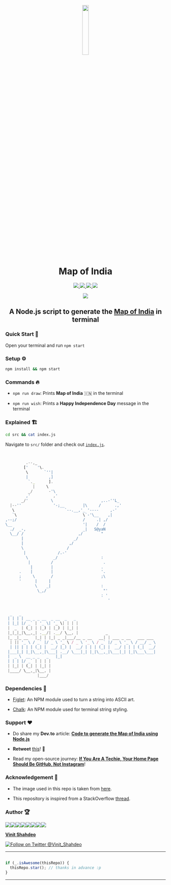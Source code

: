 <p align="center">
  <a href="https://vinitshahdeo.github.io/Map-of-India/">
    <img src="./assets/map-of-india.png" width="20%" height="20%" />
  </a>
</p>
<h1 align="center">Map of India</h1>
<p align="center">
  <a href="https://github.com/vinitshahdeo/Map-of-India/stargazers">
    <img src="https://img.shields.io/github/stars/vinitshahdeo/Map-of-India?label=Leave%20a%20star%20on%20GitHub&logo=github&style=flat&color=critical"/>     
  </a>
  <a href="https://github.com/vinitshahdeo/Map-of-India">
    <img src="https://img.shields.io/badge/Happy%20Independence-Day-blue" />
  </a>
  <a href="https://github.com/vinitshahdeo/Map-of-India/blob/master/LICENSE">
    <img src="https://img.shields.io/github/license/vinitshahdeo/Map-of-India?color=green&logo=github">
  </a>
  <a href="https://github.com/vinitshahdeo">
    <img src="https://img.shields.io/github/followers/vinitshahdeo.svg?label=Follow%20@vinitshahdeo&style=flat&color=yellow&logo=github" />
  </a>
</p>
<p align="center"><img src="./assets/cropped-xxs.png" /></p>
<h2 align="center"> A Node.js script to generate the <a href="https://vinitshahdeo.github.io/Map-of-India/">Map of India</a> in terminal </h2>


### Quick Start :rocket: 

Open your terminal
and run `npm start`

### Setup :gear:

```bash
npm install && npm start
```

### Commands :fire: 

- `npm run draw`: Prints **Map of India** :india: in the terminal

- `npm run wish`: Prints a **Happy Independence Day** message in the terminal

### Explained :building_construction:

```bash
cd src && cat index.js
```

Navigate to `src/` folder and check out [`index.js`](https://github.com/vinitshahdeo/Map-of-India/blob/master/src/index.js).

```javascript


         .--,_
        ['    '\.
         \       `''|
         |         ,]
          `._      ].
            |     \
          _/       -'\
         ,'          ,'
       _/'          \                     ,..-''L_
  |--''              '-;__        |\     /      .,'
   \                      `--.__,'_ '----     ,-'
   `\                             \`-'\__    ,|
,--;/                             /     .| ,/
\__                               '|    /  / 
  ./  _-,                         _|   S@yaN
  \__/ /                        ,/        "
       |                      _/
       |                    ,/
       \                   /
        |              /.-'
         \           _/                   :
          |         /                      .
           |        |                     .
      .    |        |                     '.
      ;     \       /                     ;\
      '      |     |                
             \    _|                      : 
              \_,/                         "'
                                          : '
                                             '


  _   _                                                           
 | | | | __ _ _ __  _ __  _   _                                   
 | |_| |/ _` | '_ \| '_ \| | | |                                  
 |  _  | (_| | |_) | |_) | |_| |                                  
 |_|_|_|\__,_| .__/| .__/ \__, |            _                     
 |_ _|_ __   |_| | |_| _ _|___/__ _ __   __| | ___ _ __   ___ ___ 
  | || '_ \ / _` |/ _ \ '_ \ / _ \ '_ \ / _` |/ _ \ '_ \ / __/ _ \
  | || | | | (_| |  __/ |_) |  __/ | | | (_| |  __/ | | | (_|  __/
 |___|_| |_|\__,_|\___| .__/ \___|_| |_|\__,_|\___|_| |_|\___\___|
 |  _ \  __ _ _   _   |_|                                         
 | | | |/ _` | | | |                                              
 | |_| | (_| | |_| |                                              
 |____/ \__,_|\__, |                                              
              |___/                                               
```

### Dependencies :tada: 

- [Figlet](https://www.npmjs.com/package/figlet): An NPM module used to turn a string into ASCII art.

- [Chalk](https://www.npmjs.com/package/chalk): An NPM module used for terminal string styling.

### Support :heart:

- Do share my **Dev.to** article: **[Code to generate the Map of India using Node.js](https://dev.to/vinitshahdeo/code-to-generate-the-map-of-india-using-node-js-3i06)**

- **Retweet** [this](https://twitter.com/Vinit_Shahdeo/status/1294487868455284736)! :repeat:

- Read my open-source journey: **[If You Are A Techie, Your Home Page Should Be GitHub, Not Instagram](https://www.opensourceforu.com/2020/07/if-you-are-a-techie-your-home-page-should-be-github-not-instagram/)**!

### Acknowledgement :hugs:

- The image used in this repo is taken from [here](https://www.pngmart.com/files/7/India-Map-Transparent-PNG.png).

- This repository is inspired from a StackOverflow [thread](https://stackoverflow.com/questions/3533348/how-does-this-code-generate-the-map-of-india).

### Author :trophy:

[![](https://sourcerer.io/fame/vinitshahdeo/vinitshahdeo/Map-of-India/images/0)](https://www.opensourceforu.com/2020/07/if-you-are-a-techie-your-home-page-should-be-github-not-instagram/)[![](https://sourcerer.io/fame/vinitshahdeo/vinitshahdeo/Map-of-India/images/1)](https://technovans.com/vinit-shahdeo-sharing-his-it-career-journey/)[![](https://sourcerer.io/fame/vinitshahdeo/vinitshahdeo/Map-of-India/images/2)](https://technovans.com/vinit-shahdeo-sharing-his-it-career-journey/)[![](https://sourcerer.io/fame/vinitshahdeo/vinitshahdeo/Map-of-India/images/3)](https://www.geektrust.in/blog/2019/07/31/developers-story-vinit-shahdeo/)[![](https://sourcerer.io/fame/vinitshahdeo/vinitshahdeo/Map-of-India/images/4)](https://twitter.com/Vinit_Shahdeo)[![](https://sourcerer.io/fame/vinitshahdeo/vinitshahdeo/Map-of-India/images/5)](https://twitter.com/Vinit_Shahdeo)[![](https://sourcerer.io/fame/vinitshahdeo/vinitshahdeo/Map-of-India/images/6)](https://twitter.com/Vinit_Shahdeo)[![](https://sourcerer.io/fame/vinitshahdeo/vinitshahdeo/Map-of-India/images/7)](https://www.opensourceforu.com/2020/07/if-you-are-a-techie-your-home-page-should-be-github-not-instagram/)

**[Vinit Shahdeo](https://www.linkedin.com/in/vinitshahdeo/)**

[![Follow on Twitter @Vinit_Shahdeo](https://img.shields.io/twitter/follow/Vinit_Shahdeo?style=social)](https://twitter.com/Vinit_Shahdeo)


---

```javascript

if (_.isAwesome(thisRepo)) {
  thisRepo.star(); // thanks in advance :p
}

```

---
